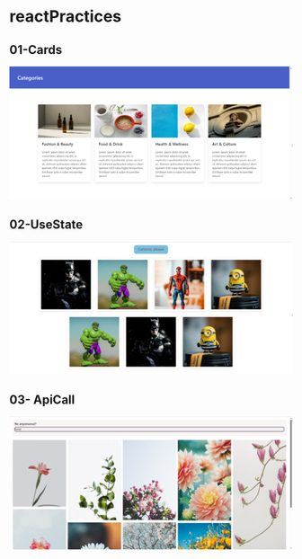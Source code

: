 # reactPractices

## 01-Cards
![App Screenshot](https://github.com/haticesaike/reactPractices/blob/master/img/cards.png?raw=true)

## 02-UseState
![App Screenshot](https://github.com/haticesaike/reactPractices/blob/master/img/useState.png?raw=true)


## 03- ApiCall
![App Screenshot](https://github.com/haticesaike/reactPractices/blob/master/img/apiCall.png?raw=true)





